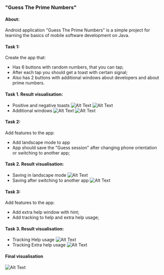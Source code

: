 ### "Guess The Prime Numbers"
#### About:
Android application "Guess The Prime Numbers" is a simple project for learning the basics of mobile software development on Java.
#### Task 1:
Create the app that:
- Has 6 buttons with random numbers, that you can tap;
- After each tap you should get a toast with certain signal;
- Also has 2 buttons with additional windows about developers and about prime numbers.
#### Task 1. Result visualisation:
* Positive and negative toasts 
![Alt Text](https://media.giphy.com/media/UkXwXVy62us1TkT2dg/giphy.gif)
![Alt Text](https://media.giphy.com/media/zau90uiGr5g8m9n2NS/giphy.gif)
* Additional windows
![Alt Text](https://media.giphy.com/media/wnsvLj4oo4CIhUlZJ6/giphy.gif)
![Alt Text](https://media.giphy.com/media/OupWijKSDoOUXydnKw/giphy.gif)
#### Task 2:
Add features to the app:
- Add landscape mode to app
- App should save the "Guess session" after changing phone orientation or switching to another app;
#### Task 2. Result visualisation:
* Saving in landscape mode
![Alt Text](https://media.giphy.com/media/ss21bfPAVmzNzJgQxg/giphy.gif)
* Saving after switching to another app
![Alt Text](https://media.giphy.com/media/TDsNFj2pdp5zVpwVFi/giphy.gif)
#### Task 3:
Add features to the app:
- Add extra help window with hint;
- Add tracking to help and extra help usage;
#### Task 3. Result visualisation:
* Tracking Help usage
![Alt Text](https://media.giphy.com/media/AcBEwjJcUIaMzX3Kyt/giphy.gif)
* Tracking Extra help usage
![Alt Text](https://media.giphy.com/media/faCqSGHkrlxy2sDGIs/giphy.gif)
#### Final visualisation
![Alt Text](https://media.giphy.com/media/aQKDlZXNshhJgGdB6U/giphy.gif)
